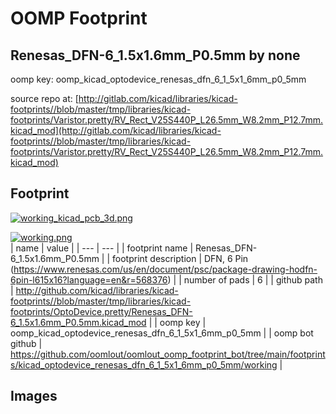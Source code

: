 # OOMP Footprint  
## Renesas_DFN-6_1.5x1.6mm_P0.5mm  by none  
  
oomp key: oomp_kicad_optodevice_renesas_dfn_6_1_5x1_6mm_p0_5mm  
  
source repo at: [http://gitlab.com/kicad/libraries/kicad-footprints//blob/master/tmp/libraries/kicad-footprints/Varistor.pretty/RV_Rect_V25S440P_L26.5mm_W8.2mm_P12.7mm.kicad_mod](http://gitlab.com/kicad/libraries/kicad-footprints//blob/master/tmp/libraries/kicad-footprints/Varistor.pretty/RV_Rect_V25S440P_L26.5mm_W8.2mm_P12.7mm.kicad_mod)  
## Footprint  
  
[![working_kicad_pcb_3d.png](working_kicad_pcb_3d_600.png)](working_kicad_pcb_3d.png)  
  
[![working.png](working_600.png)](working.png)  
| name | value | 
| --- | --- | 
| footprint name | Renesas_DFN-6_1.5x1.6mm_P0.5mm | 
| footprint description | DFN, 6 Pin (https://www.renesas.com/us/en/document/psc/package-drawing-hodfn-6pin-l615x16?language=en&r=568376) | 
| number of pads | 6 | 
| github path | http://github.com/kicad/libraries/kicad-footprints//blob/master/tmp/libraries/kicad-footprints/OptoDevice.pretty/Renesas_DFN-6_1.5x1.6mm_P0.5mm.kicad_mod | 
| oomp key | oomp_kicad_optodevice_renesas_dfn_6_1_5x1_6mm_p0_5mm | 
| oomp bot github | https://github.com/oomlout/oomlout_oomp_footprint_bot/tree/main/footprints/kicad_optodevice_renesas_dfn_6_1_5x1_6mm_p0_5mm/working | 
## Images  
